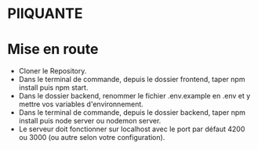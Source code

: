 # PIIQUANTE
# Mise en route
- Cloner le Repository.
- Dans le terminal de commande, depuis le dossier frontend, taper npm install puis npm start.
- Dans le dossier backend, renommer le fichier .env.example en .env et y mettre vos variables d'environnement.
- Dans le terminal de commande, depuis le dossier backend, taper npm install puis node server ou nodemon server.
- Le serveur doit fonctionner sur localhost avec le port par défaut 4200 ou 3000 (ou autre selon votre configuration).
